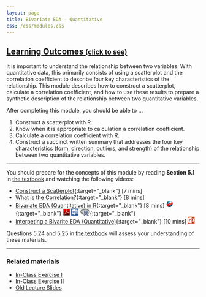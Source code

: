 ```yaml
---
layout: page
title: Bivariate EDA - Quantitative
css: /css/modules.css
---
```


<div class="panel-group">
  <div class="panel panel-default">
    <div class="panel-heading">
      <h2 class="panel-title">
        <a data-toggle="collapse" href="#ILOs">Learning Outcomes <small>(click to see)</small></a>
      </h2>
    </div>
    <div id="ILOs" class="panel-collapse collapse">
      <div class="panel-body">
It is important to understand the relationship between two variables.  With quantitative data, this primarily consists of using a scatterplot and the correlation coefficient to describe four key characteristics of the relationship.  This module describes how to construct a scatterplot, calculate a correlation coefficient, and how to use these results to prepare a synthetic description of the relationship between two quantitative variables.

<p>After completing this module, you should be able to ...</p>

<ol>
  <li>Construct a scatterplot with R.</li>
  <li>Know when it is appropriate to calculation a correlation coefficient.</li>
  <li>Calculate a correlation coefficient with R.</li>
  <li>Construct a succinct written summary that addresses the four key characteristics (form, direction, outliers, and strength) of the relationship between two quantitative variables.</li>
</ol>
      </div>
    </div>
  </div>
</div>

----

You should prepare for the concepts of this module by reading **Section 5.1** in [the textbook](../../book/) and watching the following videos:

* [Construct a Scatterplot](https://www.youtube.com/v/yXmz922K9Ks?version=3&autoplay=1){:target="_blank"} [7 mins]
* [What is the Correlation?](https://www.youtube.com/v/PtYVrF_WT3A?version=3&start=32&autoplay=1){:target="_blank"} [8 mins]
* [Bivariate EDA (Quantitative) in R](https://vimeo.com/user45324800/biveda-quant){:target="_blank"} [8 mins] [![Web](../../img/web.png)](RHO.html){:target="_blank"}  [![PDF](../../img/pdf.png)](RHO.pdf) [![MSWord](../../img/word.png)](RHO.docx)  [![R](../../img/Rlogo.png)](RHO.R){:target="_blank"}
* [Interpeting a Bivarite EDA (Quantitative)](https://vimeo.com/user45324800/ueda-quantsum){:target="_blank"} [10 mins]  [![PowerPoint](../../img/ppt.png)](PPT.pptx)

Questions 5.24 and 5.25 in [the textbook](../../book/) will assess your understanding of these materials.

----

### Related materials

* [In-Class Exercise I](CE1.html)
* [In-Class Exercise II](CE2.html)
* [Old Lecture Slides](PPT_old.pptx)
